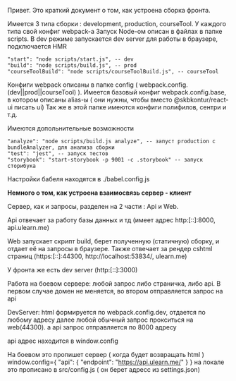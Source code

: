 Привет.
Это краткий документ о том, как устроена сборка фронта.

Имеется 3 типа сборки : development, production, courseTool. У каждого типа свой конфиг webpack-а
Запуск Node-ом описан в файлах в папке scripts. В dev режиме запускается dev server для работы в браузере, подключается HMR

    "start": "node scripts/start.js", -- dev
    "build": "node scripts/build.js", -- prod
    "courseToolBuild": "node scripts/courseToolBuild.js", -- courseTool
    
Конфиги webpack описаны в папке config ( webpack.config.(dev||prod||courseTool) ). 
Имеется базовый конфиг webpack.config.base, в котором описаны alias-ы ( они нужны, чтобы вместо @skbkontur/react-ui писать ui)
Так же в этой папке имеются конфиги полифилов, сентри и т.д.
    
Имеются допольнительные возможности
    
    "analyze": "node scripts/build.js analyze", -- запуст production с bundleAnalyzer, для анализа сборки
    "test": "jest", -- запуск тестов
    "storybook": "start-storybook -p 9001 -c .storybook" -- запуск сторибука
    
Настройки бабеля находятся в ./babel.config.js


**Немного о том, как устроена взаимосвязь сервер - клиент**

Сервер, как и запросы, разделен на 2 части : Api и Web. 

Api отвечает за работу базы данных и тд (имеет адрес http:[::]:8000, api.ulearn.me)

Web запускает скрипт build, берет полученную (статичную) сборку, и отдает её на запросы в браузере.
Также отвечает за рендер cshtml страниц (https:[::]:44300, http://localhost:53834/, ulearn.me)

У фронта же есть dev server (http:[::]:3000)

Работа на боевом сервере: любой запрос либо страничка, либо api.
В первом случае домен не меняется, во втором отправляется запрос на api

DevServer: html формируется по webpack.config.dev, отдается по любому адресу
далее любой обычный запрос прокситься на web(44300). а api запрос отправляется по 8000 адресу

api адрес находится в window.config

На боевом это пропишет сервер ( когда будет возвращать html )
window.config={
  "api": {
    "endpoint": "https://api.ulearn.me/"
  }
}
на локале это прописано в src/config.js ( он берет адресс из settings.json)

